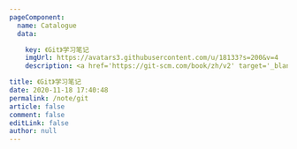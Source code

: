 ```yaml
---
pageComponent: 
  name: Catalogue
  data: 

    key: 《Git》学习笔记
    imgUrl: https://avatars3.githubusercontent.com/u/18133?s=200&v=4
    description: <a href='https://git-scm.com/book/zh/v2' target='_blank'>Git官网文档</a>的学习笔记，以官方文档为准。

title: 《Git》学习笔记
date: 2020-11-18 17:40:48
permalink: /note/git
article: false
comment: false
editLink: false
author: null
---
```

